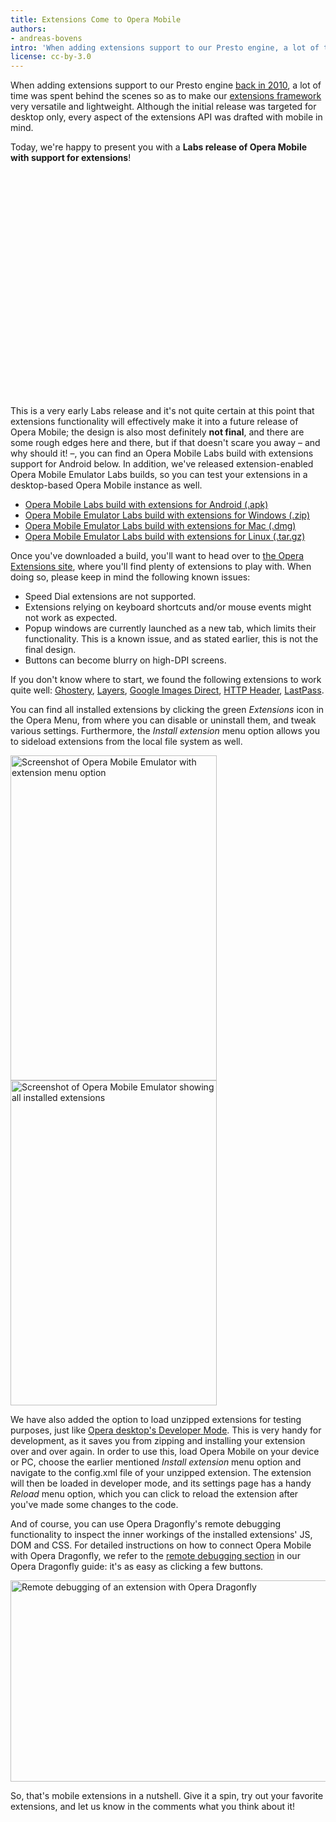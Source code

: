```yaml
---
title: Extensions Come to Opera Mobile
authors:
- andreas-bovens
intro: 'When adding extensions support to our Presto engine, a lot of time was spent behind the scenes so as to make our extensions framework very versatile and lightweight, with the aim of using it on other platforms as well. Today, we’re happy to present you with an early preview of extensions running on Opera Mobile!'
license: cc-by-3.0
---
```

<p>When adding extensions support to our Presto engine <a href="http://my.opera.com/chooseopera/blog/2010/10/14/opera-11-will-have-extensions">back in 2010</a>, a lot of time was spent behind the scenes so as to make our <a href="https://dev.opera.com/addons/extensions/">extensions framework</a> very versatile and lightweight. Although the initial release was targeted for desktop only, every aspect of the extensions API was drafted with mobile in mind.</p>

<p>Today, we're happy to present you with a <strong>Labs release of Opera Mobile with support for extensions</strong>!</p>

<p><object width="640" height="360"><param name="movie" value="https://www.youtube.com/v/PR6EoHsWL2Q?version=3&hl=en_US&rel=0"></param><param name="allowFullScreen" value="true"></param><param name="allowscriptaccess" value="always"></param><embed src="https://www.youtube.com/v/PR6EoHsWL2Q?version=3&hl=en_US&rel=0" type="application/x-shockwave-flash" width="640" height="360" allowscriptaccess="always" allowfullscreen="true"></embed></object></p>

<p>This is a very early Labs release and it's not quite certain at this point that extensions functionality will effectively make it into a future release of Opera Mobile; the design is also most definitely <strong>not final</strong>, and there are some rough edges here and there, but if that doesn't scare you away – and why should it! –, you can find an Opera Mobile Labs build with extensions support for Android below. In addition, we've released extension-enabled Opera Mobile Emulator Labs builds, so you can test your extensions in a desktop-based Opera Mobile instance as well.</p>

<ul>
<li><a href="http://www.opera.com/download/get.pl?id=34585&sub=true&nothanks=yes&location=360">Opera Mobile Labs build with extensions for Android (.apk)</a></li>
<li><a href="http://www.opera.com/download/get.pl?id=34588&sub=true&nothanks=yes&location=360">Opera Mobile Emulator Labs build with extensions for Windows (.zip)</a></li>
<li><a href="http://www.opera.com/download/get.pl?id=34586&sub=true&nothanks=yes&location=360">Opera Mobile Emulator Labs build with extensions for Mac (.dmg)</a></li>
<li><a href="http://www.opera.com/download/get.pl?id=34587&sub=true&nothanks=yes&location=360">Opera Mobile Emulator Labs build with extensions for Linux (.tar.gz)</a></li>
</ul>

<p>Once you've downloaded a build, you'll want to head over to <a href="http://addons.opera.com/">the Opera Extensions site</a>, where you'll find plenty of extensions to play with. When doing so, please keep in mind the following known issues:</p>

<ul>
<li>Speed Dial extensions are not supported.</li>
<li>Extensions relying on keyboard shortcuts and/or mouse events might not work as expected.</li>
<li>Popup windows are currently launched as a new tab, which limits their functionality. This is a known issue, and as stated earlier, this is not the final design.</li>
<li>Buttons can become blurry on high-DPI screens.</li>
</ul>

<p>If you don't know where to start, we found the following extensions to work quite well: <a href="https://addons.opera.com/en/addons/extensions/details/ghostery/">Ghostery</a>, <a href="https://addons.opera.com/en/addons/extensions/details/layers/">Layers</a>, <a href="https://addons.opera.com/en/addons/extensions/details/google-images-direct/">Google Images Direct</a>, <a href="https://addons.opera.com/en/addons/extensions/details/http-header/">HTTP Header</a>, <a href="https://addons.opera.com/en/addons/extensions/details/lastpass/">LastPass</a>.</p>

<p>You can find all installed extensions by clicking the green <em>Extensions</em> icon in the Opera Menu, from where you can disable or uninstall them, and tweak various settings. Furthermore, the <em>Install extension</em> menu option allows you to sideload extensions from the local file system as well.</p>

<img src="mobile-emulator_extension-menu.png" alt="Screenshot of Opera Mobile Emulator with extension menu option" height="520" width="330" style="float: left;">
<img src="mobile-emulator_extensions.png" alt="Screenshot of Opera Mobile Emulator showing all installed extensions" height="520" width="330">

<p>We have also added the option to load unzipped extensions for testing purposes, just like <a href="https://dev.opera.com/articles/view/opera-extensions-developer-workflow/#developermode">Opera desktop's Developer Mode</a>. This is very handy for development, as it saves you from zipping and installing your extension over and over again. In order to use this, load Opera Mobile on your device or PC, choose the earlier mentioned <em>Install extension</em> menu option and navigate to the config.xml file of your unzipped extension. The extension will then be loaded in developer mode, and its settings page has a handy <em>Reload</em> menu option, which you can click to reload the extension after you've made some changes to the code.</p>

<p>And of course, you can use Opera Dragonfly's remote debugging functionality to inspect the inner workings of the installed extensions' JS, DOM and CSS. For detailed instructions on how to connect Opera Mobile with Opera Dragonfly, we refer to the <a href="http://www.opera.com/dragonfly/documentation/remote/">remote debugging section</a> in our Opera Dragonfly guide: it's as easy as clicking a few buttons.</p>

<img src="remote-debug-mobile-extension.png" alt="Remote debugging of an extension with Opera Dragonfly" width="660" height="322">

<p>So, that's mobile extensions in a nutshell. Give it a spin, try out your favorite extensions, and let us know in the comments what you think about it!</p>

